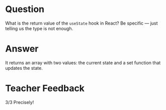 # Question

What is the return value of the `useState` hook in React? Be specific — just telling us the type is not enough.

# Answer
 It returns an array with two values: the current state and a set function that updates the state.

 
# Teacher Feedback
3/3
Precisely! 
